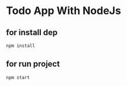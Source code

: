 # Todo App With NodeJs 

## for install dep
```sh
npm install
```
## for run project 
```sh
npm start
```
